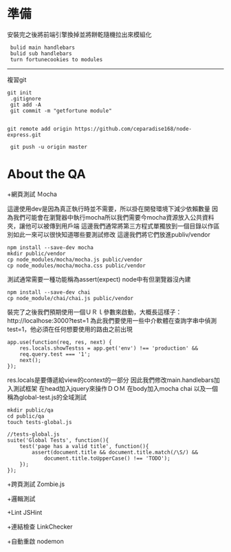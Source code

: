 # 準備
安裝完之後將前端引擎換掉並將餅乾隨機拉出來模組化
``` npm install --save express3-handlebars view engine
 bulid main handlebars
 bulid sub handlebars
 turn fortunecookies to modules

```
---
複習git
```
git init 
 .gitignore
 git add -A
 git commit -m "getfortune module" 


git remote add origin https://github.com/ceparadise168/node-express.git

 git push -u origin master
 ```

#  About the QA

+網頁測試 Ｍocha

這邊使用dev是因為真正執行時並不需要，所以掛在開發環境下減少依賴數量
因為我們可能會在瀏覽器中執行mocha所以我們需要今mocha資源放入公共資料夾，讓他可以被傳到用戶端
這邊我們通常將第三方程式單獨放到一個目錄以作區別如此一來可以很快知道哪些要測試修改
這邊我們將它們放進publiv/vendor
```
npm install --save-dev mocha
mkdir public/vendor
cp node_modules/mocha/mocha.js public/vendor
cp node_modules/mocha/mocha.css public/vendor

```
測試通常需要一種功能稱為assert(expect) node中有但瀏覽器沒內建
```
npm install --save-dev chai
cp node_module/chai/chai.js public/vendor
```
裝完了之後我們預期使用一個ＵＲｌ參數來啟動，大概長這樣子：
http://localhose:3000?test=1
為此我們要使用一些中介軟體在查詢字串中偵測test=1，他必須在任何想要使用的路由之前出現
```
app.use(function(req, res, next) {
	res.locals.showTestss = app.get('env') !== 'production' && 
	req.query.test === '1';
	next();
});
```
res.locals是要傳遞給view的context的一部分
因此我們修改main.handlebars加入測試框架
在head加入jquery來操作ＤＯＭ
在body加入mocha chai 以及一個稱為global-test.js的全域測試
```
mkdir public/qa
cd public/qa
touch tests-global.js
```
```
//tests-global.js
suite('Global Tests', function(){
	test('page has a valid title', function(){
		assert(document.title && document.title.match(/\S/) && 
			document.title.toUpperCase() !== 'TODO');
	});
});

```


+跨頁測試 Zombie.js

+邏輯測試

+Lint JSHint

+連結檢查 LinkChecker

+自動重啟 nodemon
